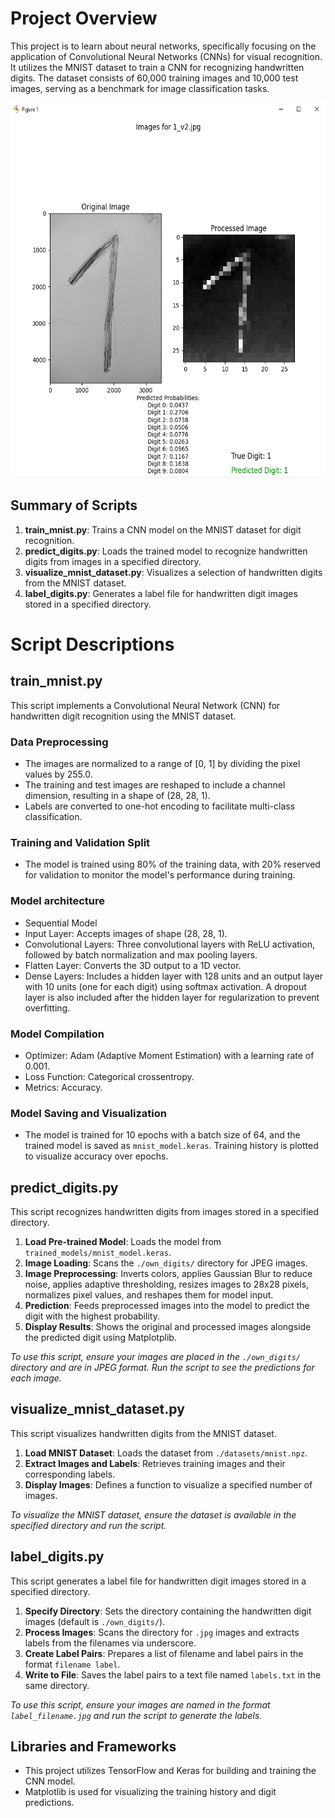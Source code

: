 # Project Overview

This project is to learn about neural networks, specifically focusing on the application of Convolutional Neural Networks (CNNs) for visual recognition. It utilizes the MNIST dataset to train a CNN for recognizing handwritten digits. The dataset consists of 60,000 training images and 10,000 test images, serving as a benchmark for image classification tasks.

<img src="screenshot.png" alt="Description of the screenshot" width="800" height="600"/>

## Summary of Scripts

1. **train_mnist.py**: Trains a CNN model on the MNIST dataset for digit recognition.
2. **predict_digits.py**: Loads the trained model to recognize handwritten digits from images in a specified directory.
3. **visualize_mnist_dataset.py**: Visualizes a selection of handwritten digits from the MNIST dataset.
4. **label_digits.py**: Generates a label file for handwritten digit images stored in a specified directory.

# Script Descriptions

## train_mnist.py

This script implements a Convolutional Neural Network (CNN) for handwritten digit recognition using the MNIST dataset.

### Data Preprocessing

- The images are normalized to a range of [0, 1] by dividing the pixel values by 255.0.
- The training and test images are reshaped to include a channel dimension, resulting in a shape of (28, 28, 1).
- Labels are converted to one-hot encoding to facilitate multi-class classification.

### Training and Validation Split

- The model is trained using 80% of the training data, with 20% reserved for validation to monitor the model's performance during training.

### Model architecture

- Sequential Model
- Input Layer: Accepts images of shape (28, 28, 1).
- Convolutional Layers: Three convolutional layers with ReLU activation, followed by batch normalization and max pooling layers.
- Flatten Layer: Converts the 3D output to a 1D vector.
- Dense Layers: Includes a hidden layer with 128 units and an output layer with 10 units (one for each digit) using softmax activation. A dropout layer is also included after the hidden layer for regularization to prevent overfitting.

### Model Compilation

- Optimizer: Adam (Adaptive Moment Estimation) with a learning rate of 0.001.
- Loss Function: Categorical crossentropy.
- Metrics: Accuracy.

### Model Saving and Visualization

- The model is trained for 10 epochs with a batch size of 64, and the trained model is saved as `mnist_model.keras`. Training history is plotted to visualize accuracy over epochs.

## predict_digits.py

This script recognizes handwritten digits from images stored in a specified directory.

1. **Load Pre-trained Model**: Loads the model from `trained_models/mnist_model.keras`.
2. **Image Loading**: Scans the `./own_digits/` directory for JPEG images.
3. **Image Preprocessing**: Inverts colors, applies Gaussian Blur to reduce noise, applies adaptive thresholding, resizes images to 28x28 pixels, normalizes pixel values, and reshapes them for model input.
4. **Prediction**: Feeds preprocessed images into the model to predict the digit with the highest probability.
5. **Display Results**: Shows the original and processed images alongside the predicted digit using Matplotplib.

_To use this script, ensure your images are placed in the `./own_digits/` directory and are in JPEG format. Run the script to see the predictions for each image._

## visualize_mnist_dataset.py

This script visualizes handwritten digits from the MNIST dataset.

1. **Load MNIST Dataset**: Loads the dataset from `./datasets/mnist.npz`.
2. **Extract Images and Labels**: Retrieves training images and their corresponding labels.
3. **Display Images**: Defines a function to visualize a specified number of images.

_To visualize the MNIST dataset, ensure the dataset is available in the specified directory and run the script._

## label_digits.py

This script generates a label file for handwritten digit images stored in a specified directory.

1. **Specify Directory**: Sets the directory containing the handwritten digit images (default is `./own_digits/`).
2. **Process Images**: Scans the directory for `.jpg` images and extracts labels from the filenames via underscore.
3. **Create Label Pairs**: Prepares a list of filename and label pairs in the format `filename label`.
4. **Write to File**: Saves the label pairs to a text file named `labels.txt` in the same directory.

_To use this script, ensure your images are named in the format `label_filename.jpg` and run the script to generate the labels._

## Libraries and Frameworks

- This project utilizes TensorFlow and Keras for building and training the CNN model.
- Matplotlib is used for visualizing the training history and digit predictions.